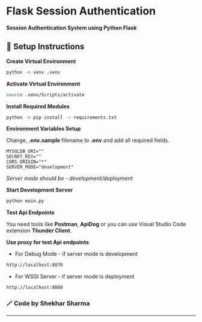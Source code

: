 # **Flask Session Authentication**

**Session Authentication System using Python Flask**

## 🚀 Setup Instructions

**Create Virtual Environment**

```bash
python -m venv .venv
```

**Activate Virtual Environment**

```bash
source .venv/Scripts/activate
```

**Install Required Modules**

```bash
python -m pip install -r requirements.txt
```

**Environment Variables Setup**

Change, **.env.sample** filename to **.env** and add all required fields.

```env
MYSQLDB_URI=""
SECRET_KEY=""
CORS_ORIGIN="*"
SERVER_MODE="development"
```

_Server mode should be - development/deployment_

**Start Development Server**

```bash
python main.py
```

**Test Api Endpoints**

You need tools like **Postman**, **ApiDog** or you can use Visual Studio Code extension **Thunder Client**.

**Use proxy for test Api endpoints**

- For Debug Mode - if server mode is development

```bash
http://localhost:8070
```

- For WSGI Server - if server mode is deployment

```bash
http://localhost:8080
```

### 🪄 Code by Shekhar Sharma

---
